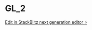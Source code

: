 # GL_2

[Edit in StackBlitz next generation editor ⚡️](https://stackblitz.com/~/github.com/Antz1999/GL_2)